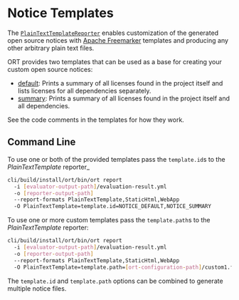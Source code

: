 # Notice Templates

The [`PlainTextTemplateReporter`](../../reporter/src/main/kotlin/reporters/freemarker/PlainTextTemplateReporter.kt)
enables customization of the generated open source notices with [Apache Freemarker](https://freemarker.apache.org/)
templates and producing any other arbitrary plain text files.

ORT provides two templates that can be used as a base for creating your custom open source notices:

* [default](../../reporter/src/main/resources/templates/plain-text/NOTICE_DEFAULT.ftl): Prints a summary of all licenses 
  found in the project itself and lists licenses for all dependencies separately.
* [summary](../../reporter/src/main/resources/templates/plain-text/NOTICE_SUMMARY.ftl): Prints a summary of all licenses
  found in the project itself and all dependencies.

See the code comments in the templates for how they work.

## Command Line

To use one or both of the provided templates pass the `template.id`s to the _PlainTextTemplate_ reporter_

```bash
cli/build/install/ort/bin/ort report
  -i [evaluator-output-path]/evaluation-result.yml
  -o [reporter-output-path]
  --report-formats PlainTextTemplate,StaticHtml,WebApp
  -O PlainTextTemplate=template.id=NOTICE_DEFAULT,NOTICE_SUMMARY
```

To use one or more custom templates pass the `template.path`s to the _PlainTextTemplate_ reporter:

```bash
cli/build/install/ort/bin/ort report
  -i [evaluator-output-path]/evaluation-result.yml
  -o [reporter-output-path]
  --report-formats PlainTextTemplate,StaticHtml,WebApp
  -O PlainTextTemplate=template.path=[ort-configuration-path]/custom1.ftl,[ort-configuration-path]/custom2.ftl
```

The `template.id` and `template.path` options can be combined to generate multiple notice files.
